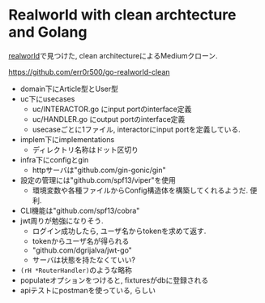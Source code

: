 # Realworld with clean archtecture and Golang

[realworld](https://codebase.show/projects/realworld?category=backend&language=go)で見つけた, clean architectureによるMediumクローン.

https://github.com/err0r500/go-realworld-clean

- domain下にArticle型とUser型
- uc下にusecases
    - uc/INTERACTOR.go にinput portのinterface定義
    - uc/HANDLER.go にoutput portのinterface定義
    - usecaseごとに1ファイル, interactorにinput portを定義している.
- implem下にimplementations
    - ディレクトリ名称はドット区切り
- infra下にconfigとgin
    - httpサーバは"github.com/gin-gonic/gin"
- 設定の管理には"github.com/spf13/viper"を使用
    - 環境変数や各種ファイルからConfig構造体を構築してくれるようだ. 便利.
- CLI機能は"github.com/spf13/cobra"
- jwt周りが勉強になりそう.
    - ログイン成功したら, ユーザ名からtokenを求めて返す.
    - tokenからユーザ名が得られる
    - "github.com/dgrijalva/jwt-go"
    - サーバは状態を持たなくていい?
- `(rH *RouterHandler)`のような略称
- populateオプションをつけると, fixturesがdbに登録される
- apiテストにpostmanを使っている, らしい


